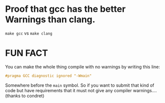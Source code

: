 # Proof that gcc has the better Warnings than clang.

`make gcc` vs `make clang`

# FUN FACT

You can make the whole thing compile with no warnings by writing this line:
```c
#pragma GCC diagnostic ignored "-Wmain"
```
Somewhere before the `main` symbol.
So if you want to submit that kind of code but have requirements that it must not give any compiler warnings....
(thanks to condret)
